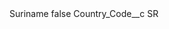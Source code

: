 <?xml version="1.0" encoding="UTF-8"?>
<CustomMetadata xmlns="http://soap.sforce.com/2006/04/metadata" xmlns:xsi="http://www.w3.org/2001/XMLSchema-instance" xmlns:xsd="http://www.w3.org/2001/XMLSchema">
    <label>Suriname</label>
    <protected>false</protected>
    <values>
        <field>Country_Code__c</field>
        <value xsi:type="xsd:string">SR</value>
    </values>
</CustomMetadata>
